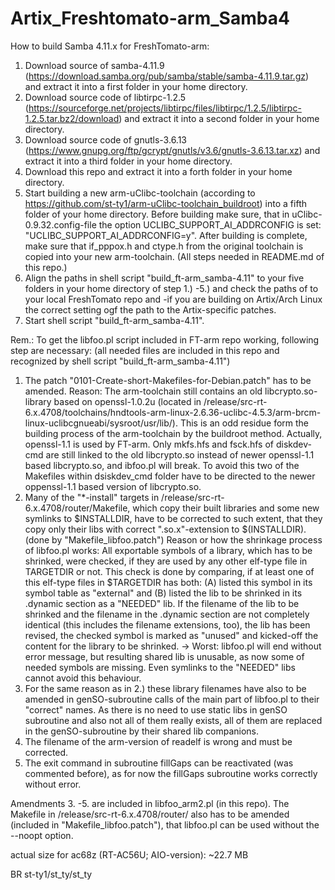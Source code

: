 # Artix_Freshtomato-arm_Samba4

How to build Samba 4.11.x for FreshTomato-arm:
1. Download source of samba-4.11.9 (https://download.samba.org/pub/samba/stable/samba-4.11.9.tar.gz) and extract it into a first folder in your home directory.
2. Download source code of libtirpc-1.2.5 (https://sourceforge.net/projects/libtirpc/files/libtirpc/1.2.5/libtirpc-1.2.5.tar.bz2/download) and extract it into a second folder in your home directory.
3. Download source code of gnutls-3.6.13 (https://www.gnupg.org/ftp/gcrypt/gnutls/v3.6/gnutls-3.6.13.tar.xz) and extract it into a third folder in your home directory.
4. Download this repo and extract it into a forth folder in your home directory.
5. Start building a new arm-uClibc-toolchain (according to https://github.com/st-ty1/arm-uClibc-toolchain_buildroot) into a fifth folder of your home directory. Before building make sure, that in uClibc-0.9.32.config-file the option UCLIBC_SUPPORT_AI_ADDRCONFIG is set: "UCLIBC_SUPPORT_AI_ADDRCONFIG=y". After building is complete, make sure that if_pppox.h and ctype.h from the original toolchain is copied into your new arm-toolchain. (All steps needed in README.md of this repo.)
6. Align the paths in shell script "build_ft-arm_samba-4.11" to your five folders in your home directory of step 1.) -5.) and check the paths of to your local FreshTomato repo and -if you are building on Artix/Arch Linux the correct setting ogf the path to the Artix-specific patches. 
7. Start shell script "build_ft-arm_samba-4.11".
 
Rem.: To get the libfoo.pl script included in FT-arm repo working, following step are necessary: (all needed files are included in this repo and recognized by shell script "build_ft-arm_samba-4.11")
1. The patch "0101-Create-short-Makefiles-for-Debian.patch" has to be amended. Reason: The arm-toolchain still contains an old libcrypto.so-library based on openssl-1.0.2u (located in /release/src-rt-6.x.4708/toolchains/hndtools-arm-linux-2.6.36-uclibc-4.5.3/arm-brcm-linux-uclibcgnueabi/sysroot/usr/lib/). This is an odd residue form the building process of the arm-toolchain by the buildroot method. Actually, openssl-1.1 is used by FT-arm. Only mkfs.hfs and fsck.hfs of diskdev-cmd are still linked to the old libcrypto.so instead of newer openssl-1.1 based libcrypto.so, and ibfoo.pl will break. To avoid this two of the Makefiles within dsiskdev_cmd folder have to be directed to the newer oppenssl-1.1 based version of libcrypto.so.
2. Many of the "\*-install" targets in /release/src-rt-6.x.4708/router/Makefile, which copy their built libraries and some new symlinks to $INSTALLDIR, have to be corrected to such extent, that they copy only their libs with correct ".so.x"-extension to $(INSTALLDIR). (done by "Makefile_libfoo.patch") 
   Reason or how the shrinkage process of libfoo.pl works: All exportable symbols of a library, which has to be shrinked, were checked, if they are used by any other elf-type file in TARGETDIR or not. This check is done by comparing, if at least one of this elf-type files in $TARGETDIR has both: (A) listed this symbol in its symbol table as "external" and (B) listed the lib to be shrinked in its .dynamic section as a "NEEDED" lib.
If the filename of the lib to be shrinked and the filename in the .dynamic section are not completely identical (this includes the filename extensions, too), the lib has been revised, the checked symbol is marked as "unused" and kicked-off the content for the library to be shrinked. -> Worst: libfoo.pl will end without error message, but resulting shared lib is unusable, as now some of needed symbols are missing. Even symlinks to the "NEEDED" libs cannot avoid this behaviour.
3. For the same reason as in 2.) these library filenames have also to be amended in genSO-subroutine calls of the main part of libfoo.pl to their "correct" names. 
  As there is no need to use static libs in genSO subroutine and also not all of them really exists, all of them are replaced in the genSO-subroutine by their shared lib companions. 
4. The filename of the arm-version of readelf is wrong and must be corrected. 
5. The exit command in subroutine fillGaps can be reactivated (was commented before), as for now the fillGaps subroutine works correctly without error.

Amendments 3. -5. are included in libfoo_arm2.pl (in this repo). The Makefile in /release/src-rt-6.x.4708/router/ also has to be amended (included in "Makefile_libfoo.patch"), that libfoo.pl can be used without the --noopt option.

actual size for ac68z (RT-AC56U; AIO-version): ~22.7 MB

BR st-ty1/st_ty/st_ty
